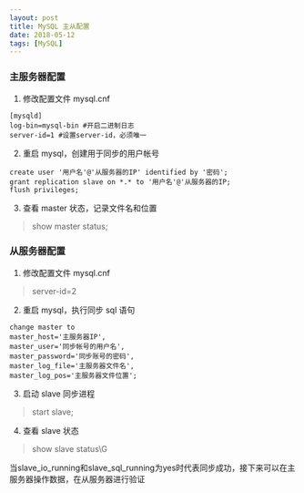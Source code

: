 ```yaml
---
layout: post
title: MySQL 主从配置
date: 2018-05-12
tags: [MySQL]
---
```


### 主服务器配置
1. 修改配置文件 mysql.cnf
```
[mysqld]
log-bin=mysql-bin #开启二进制日志
server-id=1 #设置server-id，必须唯一
```
2. 重启 mysql，创建用于同步的用户帐号
```
create user '用户名'@'从服务器的IP' identified by '密码';
grant replication slave on *.* to '用户名'@'从服务器的IP;
flush privileges;
```
3. 查看 master 状态，记录文件名和位置  
> show master status;

### 从服务器配置
1. 修改配置文件 mysql.cnf  
> server-id=2
2. 重启 mysql，执行同步 sql 语句
```
change master to
master_host='主服务器IP',
master_user='同步帐号的用户名',
master_password='同步账号的密码',
master_log_file='主服务器文件名',
master_log_pos='主服务器文件位置';
```
3. 启动 slave 同步进程  
> start slave;
4. 查看 slave 状态  
> show slave status\G  

当slave_io_running和slave_sql_running为yes时代表同步成功，接下来可以在主服务器操作数据，在从服务器进行验证
